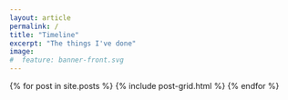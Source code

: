 ```yaml
---
layout: article
permalink: /
title: "Timeline"
excerpt: "The things I've done"
image:
#  feature: banner-front.svg
---
```


<div class="tiles">
{% for post in site.posts %}
	{% include post-grid.html %}
{% endfor %}
</div><!-- /.tiles -->
